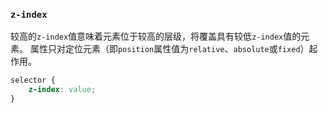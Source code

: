 ### `z-index`
较高的`z-index`值意味着元素位于较高的层级，将覆盖具有较低`z-index`值的元素。
属性只对定位元素（即`position`属性值为`relative`、`absolute`或`fixed`）起作用。
```css
selector {
	z-index: value; 
}
```
